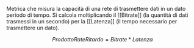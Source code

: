 Metrica che misura la capacità di una rete di trasmettere dati in un dato periodo di tempo. Si calcola moltiplicando il [[Bitrate]] (la quantità di dati trasmessi in un secondo) per la [[Latenza]] (il tempo necessario per trasmettere un dato).

$$ProdottoRateRitardo=Bitrate*Latenza$$ 